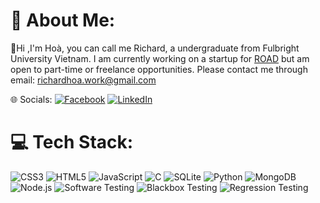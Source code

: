 # 💫 About Me:
💬Hi ,I'm Hoà, you can call me Richard, a undergraduate from Fulbright University Vietnam. I am currently working on a startup for [ROAD](https://www.road.edu.vn/) but am open to part-time or freelance opportunities. Please contact me through email: richardhoa.work@gmail.com

🌐 Socials:
[![Facebook](https://img.shields.io/badge/Facebook-%231877F2.svg?logo=Facebook&logoColor=white)](https://facebook.com/https://www.facebook.com/profile.php?id=100090299986965) [![LinkedIn](https://img.shields.io/badge/LinkedIn-%230077B5.svg?logo=linkedin&logoColor=white)](https://www.linkedin.com/in/thaihoa2291/) 

# 💻 Tech Stack:
![CSS3](https://img.shields.io/badge/css3-%231572B6.svg?style=for-the-badge&logo=css3&logoColor=white) 
![HTML5](https://img.shields.io/badge/html5-%23E34F26.svg?style=for-the-badge&logo=html5&logoColor=white) 
![JavaScript](https://img.shields.io/badge/javascript-%23F7DF1E.svg?style=for-the-badge&logo=javascript&logoColor=black) 
![C](https://img.shields.io/badge/c-%2300599C.svg?style=for-the-badge&logo=c&logoColor=white) 
![SQLite](https://img.shields.io/badge/sqlite-%2307405e.svg?style=for-the-badge&logo=sqlite&logoColor=white) 
![Python](https://img.shields.io/badge/python-%2314354C.svg?style=for-the-badge&logo=python&logoColor=white) 
![MongoDB](https://img.shields.io/badge/mongodb-%234EA94B.svg?style=for-the-badge&logo=mongodb&logoColor=white) 
![Node.js](https://img.shields.io/badge/node.js-%2343853D.svg?style=for-the-badge&logo=node.js&logoColor=white) 
![Software Testing](https://img.shields.io/badge/software%20testing-%23989898.svg?style=for-the-badge) 
![Blackbox Testing](https://img.shields.io/badge/blackbox%20testing-%23000000.svg?style=for-the-badge)
![Regression Testing](https://img.shields.io/badge/regressionx%20testing-%23989898.svg?style=for-the-badge)





<!-- Proudly created with GPRM ( https://gprm.itsvg.in ) -->
